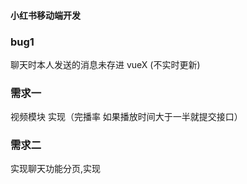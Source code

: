#### 小红书移动端开发

### bug1

聊天时本人发送的消息未存进 vueX (不实时更新)

### 需求一

视频模块 实现（完播率 如果播放时间大于一半就提交接口）

### 需求二

实现聊天功能分页,实现
